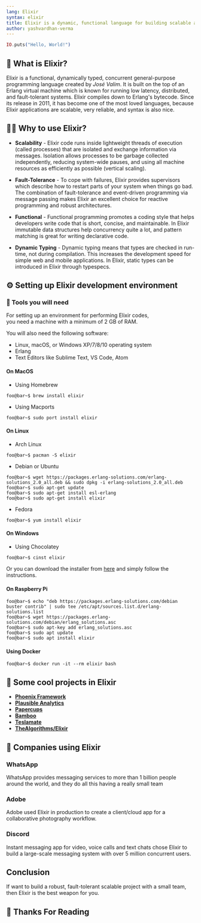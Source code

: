 ```yaml
---
lang: Elixir
syntax: elixir
title: Elixir is a dynamic, functional language for building scalable and maintainable applications.
author: yashvardhan-verma
---
```


```elixir
IO.puts("Hello, World!")
```

## 🤔 What is Elixir?

Elixir is a functional, dynamically typed, concurrent general-purpose programming language created by
*José Valim*. It is built on the top of an Erlang virtual machine which is known for running low latency,
distributed, and fault-tolerant systems. Elixir compiles down to Erlang's bytecode. Since its release in
2011, it has become one of the most loved languages, because Elixir applications are scalable, very reliable,
and syntax is also nice.

## 🤷‍♂️ Why to use Elixir?

* **Scalability** - Elixir code runs inside lightweight threads of execution (called processes) that are isolated and exchange information via messages.  Isolation allows processes to be garbage collected independently, reducing system-wide pauses, and using all machine resources as efficiently as possible (vertical scaling).

* **Fault-Tolerance** - To cope with failures, Elixir provides supervisors which describe how to restart parts of your system when things go bad. The combination of fault-tolerance and event-driven programming via message passing makes Elixir an excellent choice for reactive programming and robust architectures.

* **Functional** - Functional programming promotes a coding style that helps developers write code that is short, concise, and maintainable. In Elixir immutable data structures help concurrency quite a lot, and pattern matching is great for writing declarative code.

* **Dynamic Typing** - Dynamic typing means that types are checked in run-time, not during compilation. This increases the development speed for simple web and mobile applications. In Elixir, static types can be introduced in Elixir through typespecs.

## ⚙ Setting up Elixir development environment

### 🔨 Tools you will need

For setting up an environment for performing Elixir codes,\
you need a machine with a minimum of 2 GB of RAM.

You will also need the following software:

* Linux, macOS, or Windows XP/7/8/10 operating system
* Erlang
* Text Editors like Sublime Text, VS Code, Atom

#### **On MacOS**

* Using Homebrew

```console
foo@bar~$ brew install elixir
```

* Using Macports

```console
foo@bar~$ sudo port install elixir
```

#### **On Linux**

* Arch Linux

```console
foo@bar~$ pacman -S elixir
```

* Debian or Ubuntu

```console
foo@bar~$ wget https://packages.erlang-solutions.com/erlang-solutions_2.0_all.deb && sudo dpkg -i erlang-solutions_2.0_all.deb
foo@bar~$ sudo apt-get update
foo@bar~$ sudo apt-get install esl-erlang
foo@bar~$ sudo apt-get install elixir
```

* Fedora

```console
foo@bar~$ yum install elixir
```

#### **On Windows**

* Using Chocolatey

```console
foo@bar~$ cinst elixir
```

Or you can download the installer from [here](https://github.com/elixir-lang/elixir-windows-setup/releases/download/v2.1/elixir-websetup.exe) and simply follow the instructions.

#### **On Raspberry Pi**

```console
foo@bar~$ echo "deb https://packages.erlang-solutions.com/debian buster contrib" | sudo tee /etc/apt/sources.list.d/erlang-solutions.list
foo@bar~$ wget https://packages.erlang-solutions.com/debian/erlang_solutions.asc
foo@bar~$ sudo apt-key add erlang_solutions.asc
foo@bar~$ sudo apt update
foo@bar~$ sudo apt install elixir
```

#### **Using Docker**

```console
foo@bar~$ docker run -it --rm elixir bash
```

## 🚩 Some cool projects in Elixir

* [**Phoenix Framework**](https://github.com/phoenixframework/phoenix)
* [**Plausible Analytics**](https://github.com/plausible-insights/plausible)
* [**Papercups**](https://papercups.io/)
* [**Bamboo**](https://github.com/thoughtbot/bamboo)
* [**Teslamate**](https://github.com/adriankumpf/teslamate)
* [**TheAlgorithms/Elixir**](https://github.com/TheAlgorithms/Elixir)

## 🏢 Companies using Elixir

### **WhatsApp**

WhatsApp provides messaging services to more than 1 billion people around the world, and they do all this having a really small team

### **Adobe**

Adobe used Elixir in production to create a client/cloud app for a collaborative photography workflow.

### **Discord**

Instant messaging app for video, voice calls and text chats chose Elixir to build a large-scale messaging system with over 5 million concurrent users.

## Conclusion

If want to build a robust, fault-tolerant scalable project with a small team, then Elixir is the best weapon for you.

## 🤗 Thanks For Reading
